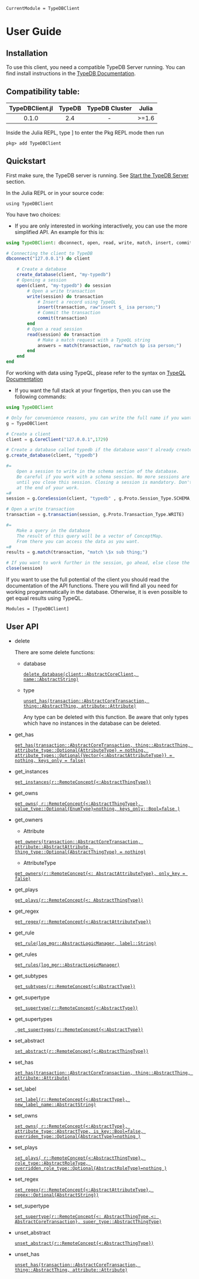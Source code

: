 ```@meta
CurrentModule = TypeDBClient
```
# User Guide

## Installation

To use this client, you need a compatible TypeDB Server running.
You can find install instructions in the [TypeDB Documentation](https://docs.vaticle.com/docs/running-typedb/install-and-run).

## Compatibility table:

| TypeDBClient.jl | TypeDB | TypeDB Cluster | Julia |
|:--------------:|:-----------:|:------------:|:------------:|
| 0.1.0 | 2.4      |     -     | >=1.6

Inside the Julia REPL, type ] to enter the Pkg REPL mode then run

`pkg> add TypeDBClient`

## Quickstart

First make sure, the TypeDB server is running.
See [Start the TypeDB Server](https://docs.vaticle.com/docs/running-typedb/install-and-run#start-the-typedb-server) section.

In the Julia REPL or in your source code:

`using TypeDBClient`

You have two choices:

* If you are only interested in working interactively, you can use the more simplified API. An example for this is:
```julia
using TypeDBClient: dbconnect, open, read, write, match, insert, commit, create_database

# Connecting the client to TypeDB
dbconnect("127.0.0.1") do client

    # Create a database
    create_database(client, "my-typedb")
    # Opening a session
    open(client, "my-typedb") do session
        # Open a write transaction
        write(session) do transaction
            # Insert a record using TypeQL
            insert(transaction, raw"insert $_ isa person;")
            # Commit the transaction
            commit(transaction)
        end
        # Open a read session
        read(session) do transaction
            # Make a match request with a TypeQL string
            answers = match(transaction, raw"match $p isa person;")
        end
    end
end
```

For working with data using TypeQL, please refer to the syntax on [TypeQL Documentation](https://docs.vaticle.com/docs/query/overview)

* If you want the full stack at your fingertips, then you can use the following commands:

```julia
using TypeDBClient

# Only for convenience reasons, you can write the full name if you want
g = TypeDBClient

# Create a client
client = g.CoreClient("127.0.0.1",1729)

# Create a database called typedb if the database wasn't already created by you previously.
g.create_database(client, "typedb")

#=
    Open a session to write in the schema section of the database.
    Be careful if you work with a schema session. No more sessions are allowed
    until you close this session. Closing a session is mandatory. Don't forget this
    at the end of your work.
=#
session = g.CoreSession(client, "typedb" , g.Proto.Session_Type.SCHEMA, request_timeout=Inf)

# Open a write transaction
transaction = g.transaction(session, g.Proto.Transaction_Type.WRITE)

#=
    Make a query in the database
    The result of this query will be a vector of ConceptMap.
    From there you can access the data as you want.
=#
results = g.match(transaction, "match \$x sub thing;")

# If you want to work further in the session, go ahead, else close the session.
close(session)
```
If you want to use the full potential of the client you should read the documentation
of the API functions. There you will find all you need for working programmatically in the database.
Otherwise, it is even possible to get equal results using TypeQL.

```@autodocs
Modules = [TypeDBClient]
```

## User API

* delete

    There are some delete functions:
  * database

    [`delete_database(client::AbstractCoreClient, name::AbstractString)`](@ref)

  * type

    [`unset_has(transaction::AbstractCoreTransaction, thing::AbstractThing, attribute::Attribute)`](@ref)

    Any type can be deleted with this function. Be aware that only types which have no instances
    in the database can be deleted.


* get_has

    [`get_has(transaction::AbstractCoreTransaction,
        thing::AbstractThing,
        attribute_type::Optional{AttributeType} = nothing,
        attribute_types::Optional{Vector{<:AbstractAttributeType}} = nothing,
        keys_only = false)`](@ref)


* get_instances

    [`get_instances(r::RemoteConcept{<:AbstractThingType})`](@ref)


* get_owns

    [`get_owns(
        r::RemoteConcept{<:AbstractThingType},
        value_type::Optional{EnumType}=nothing,
        keys_only::Bool=false
    )`](@ref)


* get_owners

    * Attribute

    [`get_owners(transaction::AbstractCoreTransaction,
        attribute::AbstractAttribute,
        thing_type::Optional{AbstractThingType} = nothing)`](@ref)

    * AttributeType

    [`get_owners(r::RemoteConcept{<: AbstractAttributeType}, only_key = false)`](@ref)


* get_plays

    [`get_plays(r::RemoteConcept{<: AbstractThingType})`](@ref)



* get_regex

    [`get_regex(r::RemoteConcept{<:AbstractAttributeType})`](@ref)


* get_rule

    [`get_rule(log_mgr::AbstractLogicManager, label::String)`](@ref)


* get_rules

    [`get_rules(log_mgr::AbstractLogicManager)`](@ref)


* get_subtypes

    [`get_subtypes(r::RemoteConcept{<:AbstractType})`](@ref)


* get_supertype

    [`get_supertype(r::RemoteConcept{<:AbstractType})`](@ref)


* get_supertypes

    [` get_supertypes(r::RemoteConcept{<:AbstractType})`](@ref)


* set_abstract

    [`set_abstract(r::RemoteConcept{<:AbstractThingType})`](@ref)


* set_has

    [`set_has(transaction::AbstractCoreTransaction, thing::AbstractThing, attribute::Attribute)`](@ref)


* set_label

    [`set_label(r::RemoteConcept{<:AbstractType},
    new_label_name::AbstractString)`](@ref)


* set_owns

    [`set_owns(
            r::RemoteConcept{<:AbstractType},
            attribute_type::AbstractType,
            is_key::Bool=false,
            overriden_type::Optional{AbstractType}=nothing
        )`](@ref)


* set_plays

    [`set_plays(
        r::RemoteConcept{<:AbstractThingType},
        role_type::AbstractRoleType,
        overridden_role_type::Optional{AbstractRoleType}=nothing
    )`](@ref)


* set_regex

    [`set_regex(r::RemoteConcept{<:AbstractAttributeType},
    regex::Optional{AbstractString})`](@ref)


* set_supertype

    [`set_supertype(r::RemoteConcept{<: AbstractThingType,<: AbstractCoreTransaction},
        super_type::AbstractThingType)`](@ref)


* unset_abstract

    [`unset_abstract(r::RemoteConcept{<:AbstractThingType})`](@ref)


* unset_has

    [`unset_has(transaction::AbstractCoreTransaction, thing::AbstractThing, attribute::Attribute)`](@ref)
